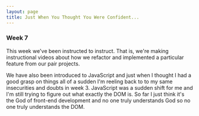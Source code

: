 ```yaml
---
layout: page
title: Just When You Thought You Were Confident...
---
```

<h3>Week 7</h3>

This week we've been instructed to instruct. That is, we're making instructional videos about how we refactor and implemented a particular feature from our pair projects. 

We have also been introduced to JavaScript and just when I thought I had a good grasp on things all of a sudden I'm reeling back to to my same insecurities and doubts in week 3. JavaScript was a sudden shift for me and I'm still trying to figure out what exactly the DOM is. So far I just think it's the God of front-end development and no one truly understands God so no one truly understands the DOM.  